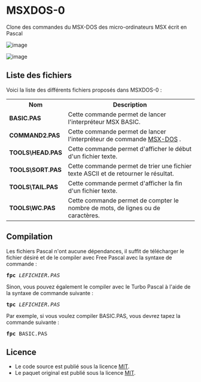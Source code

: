 # MSXDOS-0
Clone des commandes du MSX-DOS des micro-ordinateurs MSX écrit en Pascal

![image](https://user-images.githubusercontent.com/11842176/179816962-9f127fd8-b5ad-45fa-8d2f-f4d5171f3b67.png)

![image](https://user-images.githubusercontent.com/11842176/179816606-e28b7d0b-7302-4245-8398-11d2f4882dad.png)

<h2>Liste des fichiers</h2>

Voici la liste des différents fichiers proposés dans MSXDOS-0 :

<table>
		<tr>
			<th>Nom</th>
			<th>Description</th>	
		</tr>
    <tr>
			<td><b>BASIC.PAS</b></td>
			<td>Cette commande permet de lancer l'interpréteur MSX BASIC.</td>
		</tr>
		<tr>
			<td><b>COMMAND2.PAS</b></td>
			<td>Cette commande permet de lancer l'interpréteur de commande <a href="https://www.gladir.com/OS/MSXDOS/intro.htm">MSX-DOS</a> .</td>
		</tr>
		<tr>
			<td><b>TOOLS\HEAD.PAS</b>
			<td>Cette commande permet d'afficher le début d'un fichier texte.</td>
		</tr>
		<tr>
			<td><b>TOOLS\SORT.PAS</b></td>
			<td>Cette commande permet de trier une fichier texte ASCII et de retourner le résultat.</td>	
		</tr>
		<tr>
			<td><b>TOOLS\TAIL.PAS</b></td>
			<td>Cette commande permet d'afficher la fin d'un fichier texte.</td>
		</tr>
		<tr>
			<td><b>TOOLS\WC.PAS</b></td>
			<td>Cette commande permet de compter le nombre de mots, de lignes ou de caractères.</td>
		</tr>
	</table>

<h2>Compilation</h2>
	
Les fichiers Pascal n'ont aucune dépendances, il suffit de télécharger le fichier désiré et de le compiler avec Free Pascal avec la syntaxe de commande  :

<pre><b>fpc</b> <i>LEFICHIER.PAS</i></pre>
	
Sinon, vous pouvez également le compiler avec le Turbo Pascal à l'aide de la syntaxe de commande suivante :	

<pre><b>tpc</b> <i>LEFICHIER.PAS</i></pre>
	
Par exemple, si vous voulez compiler BASIC.PAS, vous devrez tapez la commande suivante :

<pre><b>fpc</b> BASIC.PAS</pre>

<h2>Licence</h2>
<ul>
 <li>Le code source est publié sous la licence <a href="https://github.com/gladir/MSXDOS-0/blob/main/LICENSE">MIT</a>.</li>
 <li>Le paquet original est publié sous la licence <a href="https://github.com/gladir/MSXDOS-0/blob/main/LICENSE">MIT</a>.</li>
</ul>
